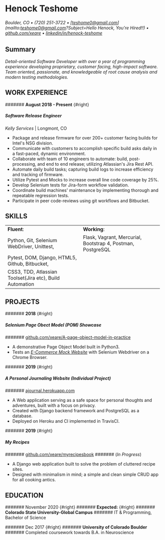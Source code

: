 Henock Teshome
========================
###### Boulder, CO • (720) 251-3722 • [teshome0@gmail.com](mailto:teshome0@gmail.com?Subject=Hello Henock, You're Hired!!) • [github.com/xeare](https://github.com/xeare) • [linkedin/in/henock-teshome](https://www.linkedin.com/in/henock-teshome/)

Summary
---------
*Detail-oriented Software Developer with over a year of programming experience developing proprietary, customer facing, high-impact software. Team oriented, passionate, and knowledgeable of root cause analysis and modern testing methodologies.*

WORK EXPERIENCE
---------

####### **August 2018 - Present** {#right}
##### Software Release Engineer
*Kelly Services* | Longmont, CO

* Package and release firmware for over 200+ customer facing builds for Intel's NSG division.
* Communicate with customers to accomplish specific build asks daily in a fast-paced, dynamic environment.
* Collaborate with team of 10 engineers to automate: build, post-processing, and end to end release; utilizing Atlassian's Jira Rest API.
* Automate daily build tasks; capturing build logs to increase efficiency and tracking of firmware.
* Utilize Pytest and Mocks to increase overall line code coverage by 25%.
* Develop Selenium tests for Jira-form workflow validation.
* Coordinate build machines' maintenance by implementing thorough and repeatable regression tests.
* Participate in peer code-reviews using git workflows and Bitbucket.


SKILLS
---------

|                                                            |                                                                   |
|------------------------------------------------------------|-------------------------------------------------------------------|
|         **Fluent**:                                        |   **Working**:                                                    |
|           Python, Git, Selenium WebDriver, Unittest,       |      Flask, Vagrant, Mercurial, Bootstrap 4, Postman, PostgreSQL  |
|           Pytest, DOM, Django, HTML5, Github, Bitbucket,   |                                                                   |
|           CSS3, TDD, Atlassian Toolset(Jira etc), Build Automation|                                                            |


PROJECTS
---------
####### **2018** {#right}
##### **Selenium Page Obect Model (POM)** Showcase
####### [github.com/xeare/A-page-object-model-in-practice](https://github.com/xeare/A-page-object-model-in-practice)
* A demonstrative Page Object Model built in Python3.
* Tests an [*E-Commerce Mock Website*](http://automationpractice.com/index.php) with Selenium Webdriver on a Chrome Browser.


####### **2019** {#right}
#####  A Personal Journaling Website (Individual Project)
####### [ajournal.herokuapp.com](https://ajournal.herokuapp.com)
* A Web application serving as a safe space for personal thoughts and adventures, built with a focus on privacy.
* Created with Django backend framework and PostgreSQL as a database.
* Deployed on Heroku and CI implemented in TravisCI.

####### **2019** {#right}
##### My Recipes
####### [github.com/xeare/myrecipesbook](https://github.com/xeare/myrecipesbook)
####### (*In Progress*)
* A Django web application built to solve the problem of cluttered recipe sites.
* Designed with minimalism in mind; a simple and clean simple CRUD app for all cooking antics.


EDUCATION
---------
####### November 2020 {#right}
####### **Expected:** {#right}
####### **Colorado State University-Global Campus**
####### IT & Programming, Bachelor of Science

####### Dec 2017 {#right}
####### **University of Colorado Boulder**
####### Completed coursework towards B.A. in Neuroscience
